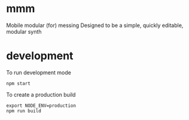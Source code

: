 # mmm
Mobile modular (for) messing
Designed to be a simple, quickly editable, modular synth

# development
To run development mode
```
npm start
```
To create a production build
```
export NODE_ENV=production
npm run build
```
